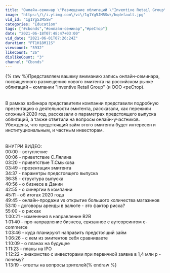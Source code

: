 ```yaml
---
title: "Онлайн-семинар \"Размещение облигаций \"Inventive Retail Group\" (эмитент - ООО «реСтор»)"
image: "https:\/\/i.ytimg.com\/vi\/1g1Yg5JM5Sw\/hqdefault.jpg"
vid_id: "1g1Yg5JM5Sw"
categories: "Education"
tags: ["#cbonds","#онлайн-семинар","#реСтор"]
date: "2021-06-18T07:48:47+03:00"
vid_date: "2021-06-01T07:26:24Z"
duration: "PT1H18M11S"
viewcount: "5932"
likeCount: "26"
dislikeCount: "3"
channel: "Cbonds"
---
```

{% raw %}Представляем вашему вниманию запись онлайн-семинара, посвященного размещению нового эмитента на российском рынке облигаций – компании &quot;Inventive Retail Group&quot; (и ООО «реСтор). <br /><br /><br />В рамках вэбинара представители компании представили подробную презентацию о деятельности эмитента, рассказали, как пережили сложный 2020 год, рассказали о параметрах предстоящего выпуска облигаций, а также ответили на вопросы онлайн-участников.<br />Убеждены, что предстоящий займ этого эмитента будет интересен и институциональным, и частным инвесторам.<br /><br /><br />ВНУТРИ ВИДЕО:<br />00:00 - вступление<br />00:06 - приветствие С.Лялина<br />03:20 - приветствие Т.Смыкова<br />03:49 - презентация эмитента<br />34:37 - параметры предстоящего выпуска<br />36:35 - структура выпуска<br />40:56 - о бизнесе в Дании<br />42:55 - о синергии в компании<br />45:11 - об итогах 2020 года<br />49:45 - онлайн-продажи vs открытие большого количества магазинов<br />53:10 - договоры аренды в валюте - это фактор риска?<br />55:00 - о рисках<br />1:00:21 - изменения в направление В2В<br />1:01:40 - про направление бизнеса, связанное с аутсорсингом е-commerce<br />1:03:46 - куда планируют направить предстоящий займ<br />1:06:26 - с кем из эмитентов себя сравниваете<br />1:10:09 - о планах на будущее<br />1:11:23 - планы на IPO<br />1:12:22 - знакомство с инвесторами при первичной заявке в 1,4 млн р - почему?<br />1:13:19 - ответы на вопросы зрителей{% endraw %}
